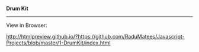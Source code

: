**Drum Kit**

---

View in Browser:

http://htmlpreview.github.io/?https://github.com/RaduMatees/Javascript-Projects/blob/master/1-DrumKit/index.html
